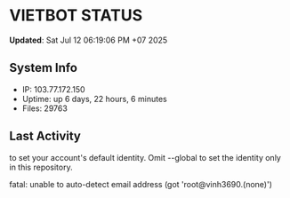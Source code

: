 # VIETBOT STATUS
**Updated**: Sat Jul 12 06:19:06 PM +07 2025

## System Info
- IP: 103.77.172.150
- Uptime: up 6 days, 22 hours, 6 minutes
- Files: 29763

## Last Activity

to set your account's default identity.
Omit --global to set the identity only in this repository.

fatal: unable to auto-detect email address (got 'root@vinh3690.(none)')
